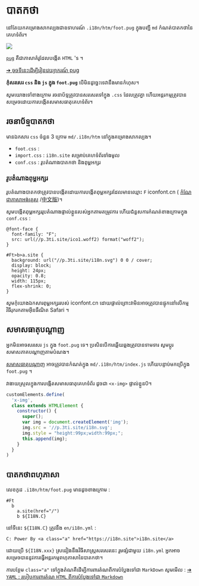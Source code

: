 # បាតកថា

នៅតែយកគម្រោងសាកល្បងជាឧទាហរណ៍ `.i18n/htm/foot.pug` ក្នុងបញ្ជី `md` កំណត់បាតកថានៃគេហទំព័រ។

![](https://p.3ti.site/1721286077.avif)

[`pug`](https://pugjs.org) គឺជាភាសាគំរូដែលបង្កើត `HTML` 's ។

[➔ ចុចទីនេះដើម្បីរៀនវេយ្យាករណ៍ pug](https://pugjs.org)

**កុំសរសេរ `css` និង `js` ក្នុង `foot.pug`** បើមិនដូច្នេះទេវានឹងមានកំហុស។

សូមយោងទៅខាងក្រោម រចនាប័ទ្មត្រូវបានសរសេរទៅក្នុង `.css` ដែលត្រូវគ្នា ហើយអន្តរកម្មត្រូវបានសម្រេចដោយការបង្កើតសមាសធាតុគេហទំព័រ។

## រចនាប័ទ្មបាតកថា

មានឯកសារ `css` ចំនួន 3 ក្រោម `md/.i18n/htm` នៅក្នុងគម្រោងសាកល្បង។

* `foot.css` :
* `import.css` : `i18n.site` សម្រាប់គេហទំព័រទាំងមូល
* `conf.css` : រូបតំណាងបាតកថា និងពុម្ពអក្សរ

### រូបតំណាងពុម្ពអក្សរ

រូបតំណាងបាតកថាត្រូវបានបង្កើតដោយការបង្កើតពុម្ពអក្សរដែលមានឈ្មោះ `F` iconfont.cn ( [កំណែជាភាសាអង់គ្លេស](https://www.iconfont.cn/?lang=en-us) /[中文版](https://www.iconfont.cn/?lang=zh))។

សូមបង្កើតពុម្ពអក្សររូបតំណាងផ្ទាល់ខ្លួនរបស់អ្នកតាមតម្រូវការ ហើយជំនួសការកំណត់ខាងក្រោមក្នុង `conf.css` :

```
@font-face {
  font-family: "F";
  src: url(//p.3ti.site/ico1.woff2) format("woff2");
}

#Ft>b>a.site {
  background: url("//p.3ti.site/i18n.svg") 0 0 / cover;
  display: block;
  height: 24px;
  opacity: 0.8;
  width: 115px;
  flex-shrink: 0;
}
```

សូមកុំយោងឯកសារពុម្ពអក្សររបស់ iconfont.cn ដោយផ្ទាល់ព្រោះវាមិនអាចត្រូវបានផ្ទុកនៅលើកម្មវិធីរុករកតាមអ៊ីនធឺណិត Safari ។

## សមាសធាតុបណ្តាញ

អ្នកមិនអាចសរសេរ `js` ក្នុង `foot.pug` ទេ។ ប្រសិនបើការឆ្លើយឆ្លងត្រូវបានទាមទារ សូមប្ដូរសមាសភាគបណ្ដាញតាមបំណង។

[សមាសធាតុបណ្តាញ](https://www.freecodecamp.org/news/build-your-first-web-component/) អាចត្រូវបានកំណត់ក្នុង `md/.i18n/htm/index.js` ហើយបន្ទាប់មកប្រើក្នុង `foot.pug` ។

វាងាយស្រួលក្នុងការបង្កើតសមាសធាតុគេហទំព័រ ដូចជា `<x-img>` ផ្ទាល់ខ្លួន0។

```js
customElements.define(
  'x-img',
  class extends HTMLElement {
    constructor() {
      super();
      var img = document.createElement('img');
      img.src = '//p.3ti.site/i18n.svg';
      img.style = "height:99px;width:99px;";
      this.append(img);
    }
  }
)
```

## បាតកថាពហុភាសា

លេខកូដ `.i18n/htm/foot.pug` មានដូចខាងក្រោម :

```
#Ft
  b
    a.site(href="/")
    b ${I18N.C}
```

នៅទីនេះ `${I18N.C}` ត្រូវនឹង `en/i18n.yml` :

```
C: Power By <a class="a" href="https://i18n.site">i18n.site</a>
```

ដោយប្រើ `${I18N.xxx}` ស្រដៀងនឹងវិធីសាស្ត្រសរសេរនេះ រួមផ្សំជាមួយ `i18n.yml` អ្នកអាចសម្រេចបាននូវការធ្វើអន្តរកម្មពហុភាសានៃបាតកថា។

ការបន្ថែម `class="a"` ទៅក្នុងតំណគឺដើម្បីការពារតំណពីការបំប្លែងទៅជា `MarkDown` សូមមើល :
 [➔ `YAML` : របៀបការពារតំណ `HTML` ពីការបំប្លែងទៅជា `Markdown`](/i18/qa#H2)
